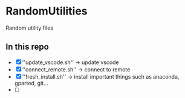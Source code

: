 # RandomUtilities
Random utility files 

## In this repo
 - [x]  ''update_vscode.sh'' -> update vscode 
 - [x]  ''connect_remote.sh'' -> connect to remote
 - [x]  ''fresh_install.sh'' -> install important things such as anaconda, gparted, git...  
 - [ ]

